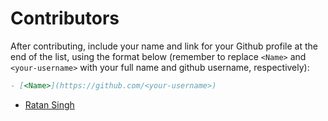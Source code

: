 # Contributors

After contributing,
include your name and link for your Github profile at the end of the list, 
using the format below (remember to replace `<Name>` and `<your-username>` with your full name and github username,
respectively):

```markdown
- [<Name>](https://github.com/<your-username>)
```

- [Ratan Singh](https://github.com/ratansingh98)
